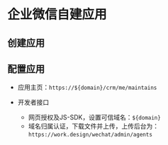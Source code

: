 # 企业微信自建应用

## 创建应用

## 配置应用

* 应用主页：`https://${domain}/crm/me/maintains`

* 开发者接口
  
  * 网页授权及JS-SDK，设置可信域名：`${domain}`
  * 域名归属认证，下载文件并上传，上传后台为：`https://work.design/wechat/admin/agents`